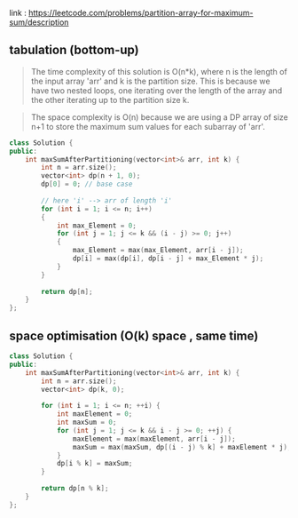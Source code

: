 link : https://leetcode.com/problems/partition-array-for-maximum-sum/description

## tabulation (bottom-up)
>The time complexity of this solution is O(n*k), where n is the length of the input array 'arr' and k is the partition size. This is because we have two nested loops, one iterating over the length of the array and the other iterating up to the partition size k.

>The space complexity is O(n) because we are using a DP array of size n+1 to store the maximum sum values for each subarray of 'arr'.
```cpp
class Solution {
public:
    int maxSumAfterPartitioning(vector<int>& arr, int k) {
        int n = arr.size();
        vector<int> dp(n + 1, 0);
        dp[0] = 0; // base case
        
        // here 'i' --> arr of length 'i'
        for (int i = 1; i <= n; i++) 
        {
            int max_Element = 0;
            for (int j = 1; j <= k && (i - j) >= 0; j++) 
            {
                max_Element = max(max_Element, arr[i - j]);
                dp[i] = max(dp[i], dp[i - j] + max_Element * j);
            }
        }
        
        return dp[n];
    }
};
```

## space optimisation (O(k) space , same time)
```cpp
class Solution {
public:
    int maxSumAfterPartitioning(vector<int>& arr, int k) {
        int n = arr.size();
        vector<int> dp(k, 0);
        
        for (int i = 1; i <= n; ++i) {
            int maxElement = 0;
            int maxSum = 0;
            for (int j = 1; j <= k && i - j >= 0; ++j) {
                maxElement = max(maxElement, arr[i - j]);
                maxSum = max(maxSum, dp[(i - j) % k] + maxElement * j);
            }
            dp[i % k] = maxSum;
        }
        
        return dp[n % k];
    }
};
```
